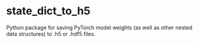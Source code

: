 # state_dict_to_h5
Python package for saving PyTorch model weights (as well as other nested data structures) to .h5 or .hdf5 files.
